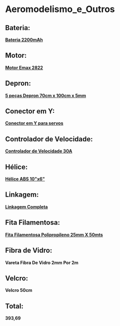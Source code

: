 # Aeromodelismo_e_Outros
## Bateria:
[**Bateria 2200mAh**](https://produto.mercadolivre.com.br/MLB-1727947542-bateria-turnigy-lipo-111v-2200mah-20c-xt60-p-aero-drone-_JM?matt_tool=51082743&matt_word=&matt_source=google&matt_campaign_id=6542508691&matt_ad_group_id=84209464731&matt_match_type=&matt_network=u&matt_device=c&matt_creative=385098919104&matt_keyword=&matt_ad_position=&matt_ad_type=&matt_merchant_id=204006098&matt_product_id=MLB1727947542&matt_product_partition_id=321248239908&matt_target_id=pla-321248239908&gclid=CjwKCAiA8Jf-BRB-EiwAWDtEGudjRvnwEpw5lA0Mc5uSyFXyfYQGrzkxn7a-LfawhwpHwEvfFSKtYhoC3woQAvD_BwE)

## Motor:
[**Motor Emax 2822**](https://produto.mercadolivre.com.br/MLB-1018375297-motor-emax-2822-brushless-original-_JM?matt_tool=51082743&matt_word=&matt_source=google&matt_campaign_id=6542508691&matt_ad_group_id=84209464731&matt_match_type=&matt_network=u&matt_device=c&matt_creative=385098919104&matt_keyword=&matt_ad_position=&matt_ad_type=&matt_merchant_id=288906049&matt_product_id=MLB1018375297&matt_product_partition_id=321248239908&matt_target_id=pla-321248239908&gclid=Cj0KCQiAzZL-BRDnARIsAPCJs73wSm-hBnj-QgmIoIwK9fsqWru6CtIgirQHCEwQaeGoNI1fLaBODSsaAqUREALw_wcB)

## Depron:
[**5 peças Depron 70cm x 100cm x 5mm**](https://produto.mercadolivre.com.br/MLB-1658393237-depron-5mm-5-plcs-c-100cm-x-68cm-placas-grandes-aeromodelo-_JM?matt_tool=51082743&matt_word=&matt_source=google&matt_campaign_id=6542508691&matt_ad_group_id=84209464731&matt_match_type=&matt_network=u&matt_device=c&matt_creative=385098919104&matt_keyword=&matt_ad_position=&matt_ad_type=&matt_merchant_id=109650566&matt_product_id=MLB1658393237&matt_product_partition_id=321248239908&matt_target_id=pla-321248239908&gclid=Cj0KCQiAzZL-BRDnARIsAPCJs72rOh6gR6jU25qMCKGv3ao7MSusjCSZl_51gr8UWpVDZ7XTRRGhtG8aAhyREALw_wcB)

## Conector em Y:
[**Conector em Y para servos**](https://produto.mercadolivre.com.br/MLB-918432354-extenso-para-servos-em-y-50cm-conectores-padro-futaba-jr-_JM?matt_tool=51082743&matt_word=&matt_source=google&matt_campaign_id=6542508691&matt_ad_group_id=84209464731&matt_match_type=&matt_network=u&matt_device=c&matt_creative=385098919104&matt_keyword=&matt_ad_position=&matt_ad_type=&matt_merchant_id=276368505&matt_product_id=MLB918432354&matt_product_partition_id=321248239908&matt_target_id=pla-321248239908&gclid=CjwKCAiA8Jf-BRB-EiwAWDtEGsjcUy_Rj9iYZ2Xk2ywY7nchefB2gWQFbTt5AbYkEdWndFW9NWM7mhoCQHcQAvD_BwE)

## Controlador de Velocidade:
[**Controlador de Velocidade 30A**](https://produto.mercadolivre.com.br/MLB-1027291555-esc-30a-speed-control-30a-2-3s-lipo-brushless-aeromodelo-_JM?matt_tool=51082743&matt_word=&matt_source=google&matt_campaign_id=6542508691&matt_ad_group_id=84209464731&matt_match_type=&matt_network=u&matt_device=c&matt_creative=385098919104&matt_keyword=&matt_ad_position=&matt_ad_type=&matt_merchant_id=114125741&matt_product_id=MLB1027291555&matt_product_partition_id=321248239908&matt_target_id=pla-321248239908&gclid=CjwKCAiA8Jf-BRB-EiwAWDtEGlMHjyOt-XxCNnRouyzCKhg12TV-KF52Py1K57GrFJOkJkgMAoat6BoCynAQAvD_BwE)

## Hélice:
[**Hélice ABS 10"x6"**](https://produto.mercadolivre.com.br/MLB-882384809-helice-ep-10x6-gws-eixo-aeromodelo-eletrico-_JM?matt_tool=51082743&matt_word=&matt_source=google&matt_campaign_id=6542508691&matt_ad_group_id=84209464731&matt_match_type=&matt_network=u&matt_device=c&matt_creative=385098919104&matt_keyword=&matt_ad_position=&matt_ad_type=&matt_merchant_id=276368505&matt_product_id=MLB882384809&matt_product_partition_id=321248239908&matt_target_id=pla-321248239908&gclid=CjwKCAiA8Jf-BRB-EiwAWDtEGqEl4XlwEGMK3S9FGdfcZOW5qn5h1yODuMDs2jwvBYno-3dEncLyGRoCL5IQAvD_BwE)

## Linkagem:
[**Linkagem Completa**](https://produto.mercadolivre.com.br/MLB-797720228-linkagem-completa-para-aeromodelos-de-1100mm-de-asa-_JM)

## Fita Filamentosa:
[**Fita Filamentosa Polipropileno 25mm X 50mts**](https://produto.mercadolivre.com.br/MLB-986018700-fita-adesiva-filamentosa-de-poliester-25mmx50m-muito-forte-_JM#position=2&type=item&tracking_id=5f51b743-c80e-4444-b556-362ec3a49f78)

## Fibra de Vidro:
**Vareta Fibra De Vidro 2mm Por 2m**

## Velcro:
**Velcro 50cm**

## Total:
**393,69**
